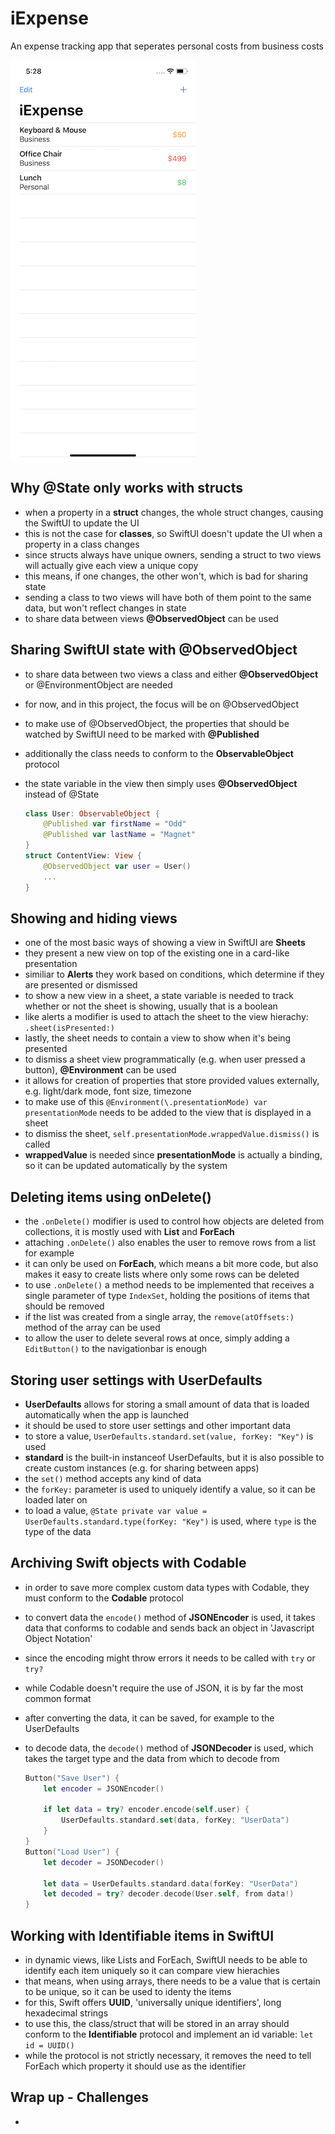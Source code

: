 # iExpense 
An expense tracking app that seperates personal costs from business costs

![App screenshot](iExpense.png)


## Why @State only works with structs
- when a property in a **struct** changes, the whole struct changes, causing the SwiftUI to update the UI
- this is not the case for **classes**, so SwiftUI doesn't update the UI when a property in a class changes
- since structs always have unique owners, sending a struct to two views will actually give each view a unique copy
- this means, if one changes, the other won't, which is bad for sharing state
- sending a class to two views will have both of them point to the same data, but won't reflect changes in state
- to share data between views **@ObservedObject** can be used

## Sharing SwiftUI state with @ObservedObject
- to share data between two views a class and either **@ObservedObject** or @EnvironmentObject are needed
- for now, and in this project, the focus will be on @ObservedObject
- to make use of @ObservedObject, the properties that should be watched by SwiftUI need to be marked with **@Published**
- additionally the class needs to conform to the **ObservableObject** protocol
- the state variable in the view then simply uses **@ObservedObject** instead of @State

    ``` swift
    class User: ObservableObject {
        @Published var firstName = "Odd"
        @Published var lastName = "Magnet"    
    }
    struct ContentView: View {
        @ObservedObject var user = User()
        ...
    }
    ```

## Showing and hiding views
- one of the most basic ways of showing a view in SwiftUI are **Sheets**
- they present a new view on top of the existing one in a card-like presentation
- similiar to __Alerts__ they work based on conditions, which determine if they are presented or dismissed
- to show a new view in a sheet, a state variable is needed to track whether or not the sheet is showing, usually that is a boolean
- like alerts a modifier is used to attach the sheet to the view hierachy: `.sheet(isPresented:)`
- lastly, the sheet needs to contain a view to show when it's being presented
- to dismiss a sheet view programmatically (e.g. when user pressed a button), **@Environment** can be used
- it allows for creation of properties that store provided values externally, e.g. light/dark mode, font size, timezone
- to make use of this `@Environment(\.presentationMode) var presentationMode` needs to be added to the view that is displayed in a sheet
- to dismiss the sheet, `self.presentationMode.wrappedValue.dismiss()` is called
- __wrappedValue__ is needed since __presentationMode__ is actually a binding, so it can be updated automatically by the system

## Deleting items using onDelete()
- the `.onDelete()` modifier is used to control how objects are deleted from collections, it is mostly used with **List** and **ForEach**
- attaching `.onDelete()` also enables the user to remove rows from a list for example
- it can only be used on **ForEach**, which means a bit more code, but also makes it easy to create lists where only some rows can be deleted
- to use `.onDelete()` a method needs to be implemented that receives a single parameter of type `IndexSet`, holding the positions of items that should be removed
- if the list was created from a single array, the `remove(atOffsets:)` method of the array can be used
- to allow the user to delete several rows at once, simply adding a `EditButton()` to the navigationbar is enough

## Storing user settings with UserDefaults
- **UserDefaults** allows for storing a small amount of data that is loaded automatically when the app is launched
- it should be used to store user settings and other important data
- to store a value, `UserDefaults.standard.set(value, forKey: "Key")` is used
- __standard__ is the built-in instanceof UserDefaults, but it is also possible to create custom instances (e.g. for sharing between apps)
- the `set()` method accepts any kind of data
- the `forKey:` parameter is used to uniquely identify a value, so it can be loaded later on
- to load a value, `@State private var value = UserDefaults.standard.type(forKey: "Key")` is used, where `type` is the type of the data

## Archiving Swift objects with Codable
- in order to save more complex custom data types with Codable, they must conform to the **Codable** protocol
- to convert data the `encode()` method of **JSONEncoder** is used, it takes data that conforms to codable and sends back an object in 'Javascript Object Notation'
- since the encoding might throw errors it needs to be called with `try` or `try?`
- while Codable doesn't require the use of JSON, it is by far the most common format
- after converting the data, it can be saved, for example to the UserDefaults
- to decode data, the `decode()` method of **JSONDecoder** is used, which takes the target type and the data from which to decode from

    ``` swift
    Button("Save User") {
        let encoder = JSONEncoder()

        if let data = try? encoder.encode(self.user) {
            UserDefaults.standard.set(data, forKey: "UserData")
        }
    }
    Button("Load User") {
        let decoder = JSONDecoder()

        let data = UserDefaults.standard.data(forKey: "UserData")
        let decoded = try? decoder.decode(User.self, from data!)
    }
    ```

## Working with Identifiable items in SwiftUI
- in dynamic views, like Lists and ForEach, SwiftUI needs to be able to identify each item uniquely so it can compare view hierachies
- that means, when using arrays, there needs to be a value that is certain to be unique, so it can be used to identy the items
- for this, Swift offers **UUID**, 'universally unique identifiers', long hexadecimal strings
- to use this, the class/struct that will be stored in an array should conform to the **Identifiable** protocol and implement an id variable: `let id = UUID()`
- while the protocol is not strictly necessary, it removes the need to tell ForEach which property it should use as the identifier

## Wrap up - Challenges
- 
